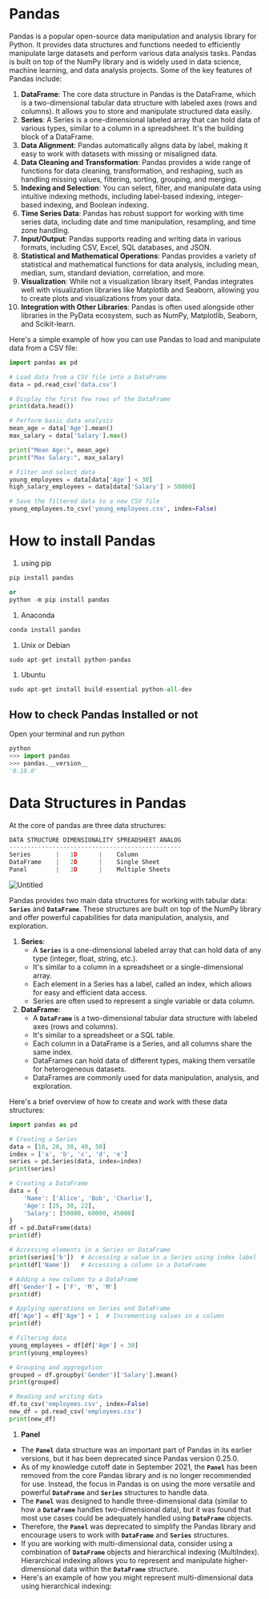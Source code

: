 # Pandas

Pandas is a popular open-source data manipulation and analysis library for Python. It provides data structures and functions needed to efficiently manipulate large datasets and perform various data analysis tasks. Pandas is built on top of the NumPy library and is widely used in data science, machine learning, and data analysis projects. Some of the key features of Pandas include:

1. **DataFrame**: The core data structure in Pandas is the DataFrame, which is a two-dimensional tabular data structure with labeled axes (rows and columns). It allows you to store and manipulate structured data easily.
2. **Series**: A Series is a one-dimensional labeled array that can hold data of various types, similar to a column in a spreadsheet. It's the building block of a DataFrame.
3. **Data Alignment**: Pandas automatically aligns data by label, making it easy to work with datasets with missing or misaligned data.
4. **Data Cleaning and Transformation**: Pandas provides a wide range of functions for data cleaning, transformation, and reshaping, such as handling missing values, filtering, sorting, grouping, and merging.
5. **Indexing and Selection**: You can select, filter, and manipulate data using intuitive indexing methods, including label-based indexing, integer-based indexing, and Boolean indexing.
6. **Time Series Data**: Pandas has robust support for working with time series data, including date and time manipulation, resampling, and time zone handling.
7. **Input/Output**: Pandas supports reading and writing data in various formats, including CSV, Excel, SQL databases, and JSON.
8. **Statistical and Mathematical Operations**: Pandas provides a variety of statistical and mathematical functions for data analysis, including mean, median, sum, standard deviation, correlation, and more.
9. **Visualization**: While not a visualization library itself, Pandas integrates well with visualization libraries like Matplotlib and Seaborn, allowing you to create plots and visualizations from your data.
10. **Integration with Other Libraries**: Pandas is often used alongside other libraries in the PyData ecosystem, such as NumPy, Matplotlib, Seaborn, and Scikit-learn.

Here's a simple example of how you can use Pandas to load and manipulate data from a CSV file:

```python
import pandas as pd

# Load data from a CSV file into a DataFrame
data = pd.read_csv('data.csv')

# Display the first few rows of the DataFrame
print(data.head())

# Perform basic data analysis
mean_age = data['Age'].mean()
max_salary = data['Salary'].max()

print("Mean Age:", mean_age)
print("Max Salary:", max_salary)

# Filter and select data
young_employees = data[data['Age'] < 30]
high_salary_employees = data[data['Salary'] > 50000]

# Save the filtered data to a new CSV file
young_employees.to_csv('young_employees.csv', index=False)
```

# How to install Pandas

1. using pip

```python
pip install pandas

or
python -m pip install pandas
```

1. Anaconda

```python
conda install pandas
```

1. Unix or Debian

```python
sudo apt-get install python-pandas
```

1. Ubuntu

```python
sudo apt-get install build-essential python-all-dev
```

## How to check Pandas Installed or not

Open your terminal and run python

```python
python
>>> import pandas
>>> pandas.__version__
'0.18.0'
```

# Data Structures in Pandas

At the core of pandas are three data structures:

```python
DATA STRUCTURE DIMENSIONALITY SPREADSHEET ANALOG
------------------------------------------------
Series       |   1D      |    Column
DataFrame    |   2D      |    Single Sheet
Panel        |   3D      |    Multiple Sheets

```

![Untitled](https://s3-us-west-2.amazonaws.com/secure.notion-static.com/a898e757-613c-4037-87c2-dbd727725984/Untitled.png)

Pandas provides two main data structures for working with tabular data: **`Series`** and **`DataFrame`**. These structures are built on top of the NumPy library and offer powerful capabilities for data manipulation, analysis, and exploration.

1. **Series**:
    - A **`Series`** is a one-dimensional labeled array that can hold data of any type (integer, float, string, etc.).
    - It's similar to a column in a spreadsheet or a single-dimensional array.
    - Each element in a Series has a label, called an index, which allows for easy and efficient data access.
    - Series are often used to represent a single variable or data column.
2. **DataFrame**:
    - A **`DataFrame`** is a two-dimensional tabular data structure with labeled axes (rows and columns).
    - It's similar to a spreadsheet or a SQL table.
    - Each column in a DataFrame is a Series, and all columns share the same index.
    - DataFrames can hold data of different types, making them versatile for heterogeneous datasets.
    - DataFrames are commonly used for data manipulation, analysis, and exploration.

Here's a brief overview of how to create and work with these data structures:

```python
import pandas as pd

# Creating a Series
data = [10, 20, 30, 40, 50]
index = ['a', 'b', 'c', 'd', 'e']
series = pd.Series(data, index=index)
print(series)

# Creating a DataFrame
data = {
    'Name': ['Alice', 'Bob', 'Charlie'],
    'Age': [25, 30, 22],
    'Salary': [50000, 60000, 45000]
}
df = pd.DataFrame(data)
print(df)

# Accessing elements in a Series or DataFrame
print(series['b'])  # Accessing a value in a Series using index label
print(df['Name'])   # Accessing a column in a DataFrame

# Adding a new column to a DataFrame
df['Gender'] = ['F', 'M', 'M']
print(df)

# Applying operations on Series and DataFrame
df['Age'] = df['Age'] + 1  # Incrementing values in a column
print(df)

# Filtering data
young_employees = df[df['Age'] < 30]
print(young_employees)

# Grouping and aggregation
grouped = df.groupby('Gender')['Salary'].mean()
print(grouped)

# Reading and writing data
df.to_csv('employees.csv', index=False)
new_df = pd.read_csv('employees.csv')
print(new_df)
```

1. **Panel**

- The **`Panel`** data structure was an important part of Pandas in its earlier versions, but it has been deprecated since Pandas version 0.25.0.
- As of my knowledge cutoff date in September 2021, the **`Panel`** has been removed from the core Pandas library and is no longer recommended for use. Instead, the focus in Pandas is on using the more versatile and powerful **`DataFrame`** and **`Series`** structures to handle data.
- The **`Panel`** was designed to handle three-dimensional data (similar to how a **`DataFrame`** handles two-dimensional data), but it was found that most use cases could be adequately handled using **`DataFrame`** objects.
- Therefore, the **`Panel`** was deprecated to simplify the Pandas library and encourage users to work with **`DataFrame`** and **`Series`** structures.
- If you are working with multi-dimensional data, consider using a combination of **`DataFrame`** objects and hierarchical indexing (MultiIndex). Hierarchical indexing allows you to represent and manipulate higher-dimensional data within the **`DataFrame`** structure.
- Here's an example of how you might represent multi-dimensional data using hierarchical indexing:
